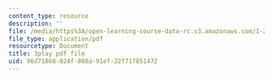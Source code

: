 ```yaml
---
content_type: resource
description: ''
file: /media/https%3A/open-learning-course-data-rc.s3.amazonaws.com/1-258j-public-transportation-systems-spring-2017/96d71860824f860a91ef22f71f851472_aLqEG43nKVE.pdf
file_type: application/pdf
resourcetype: Document
title: 3play pdf file
uid: 96d71860-824f-860a-91ef-22f71f851472
---
```


